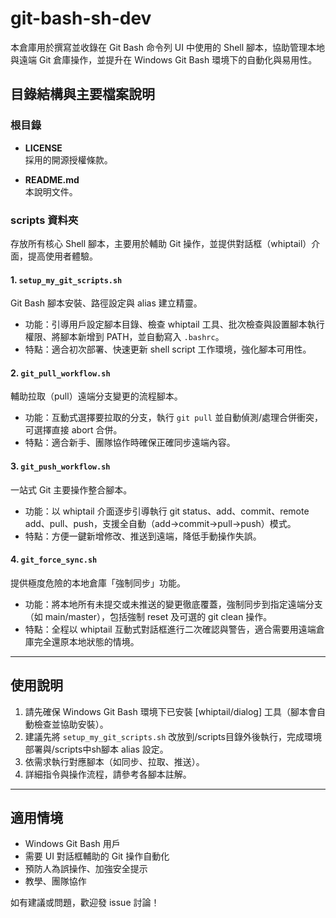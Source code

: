 # git-bash-sh-dev

本倉庫用於撰寫並收錄在 Git Bash 命令列 UI 中使用的 Shell 腳本，協助管理本地與遠端 Git 倉庫操作，並提升在 Windows Git Bash 環境下的自動化與易用性。

## 目錄結構與主要檔案說明

### 根目錄

- **LICENSE**  
  採用的開源授權條款。

- **README.md**  
  本說明文件。

### scripts 資料夾

存放所有核心 Shell 腳本，主要用於輔助 Git 操作，並提供對話框（whiptail）介面，提高使用者體驗。

#### 1. `setup_my_git_scripts.sh`
Git Bash 腳本安裝、路徑設定與 alias 建立精靈。  
- 功能：引導用戶設定腳本目錄、檢查 whiptail 工具、批次檢查與設置腳本執行權限、將腳本新增到 PATH，並自動寫入 `.bashrc`。
- 特點：適合初次部署、快速更新 shell script 工作環境，強化腳本可用性。

#### 2. `git_pull_workflow.sh`
輔助拉取（pull）遠端分支變更的流程腳本。  
- 功能：互動式選擇要拉取的分支，執行 `git pull` 並自動偵測/處理合併衝突，可選擇直接 abort 合併。
- 特點：適合新手、團隊協作時確保正確同步遠端內容。

#### 3. `git_push_workflow.sh`
一站式 Git 主要操作整合腳本。  
- 功能：以 whiptail 介面逐步引導執行 git status、add、commit、remote add、pull、push，支援全自動（add→commit→pull→push）模式。
- 特點：方便一鍵新增修改、推送到遠端，降低手動操作失誤。

#### 4. `git_force_sync.sh`
提供極度危險的本地倉庫「強制同步」功能。  
- 功能：將本地所有未提交或未推送的變更徹底覆蓋，強制同步到指定遠端分支（如 main/master），包括強制 reset 及可選的 git clean 操作。
- 特點：全程以 whiptail 互動式對話框進行二次確認與警告，適合需要用遠端倉庫完全還原本地狀態的情境。

---

## 使用說明

1. 請先確保 Windows Git Bash 環境下已安裝 [whiptail/dialog] 工具（腳本會自動檢查並協助安裝）。
2. 建議先將 `setup_my_git_scripts.sh` 改放到/scripts目錄外後執行，完成環境部署與/scripts中sh腳本 alias 設定。
3. 依需求執行對應腳本（如同步、拉取、推送）。
4. 詳細指令與操作流程，請參考各腳本註解。

---

## 適用情境

- Windows Git Bash 用戶
- 需要 UI 對話框輔助的 Git 操作自動化
- 預防人為誤操作、加強安全提示
- 教學、團隊協作

如有建議或問題，歡迎發 issue 討論！
